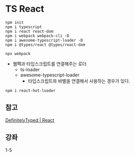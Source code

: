 # TS React

```command
npm init
npm i typescript
npm i react react-dom
npm i webpack webpack-cli -D
npm i awesome-typescript-loader -D
npm i @types/react @types/react-dom

npx webpack
```

- 웹팩과 타입스크립트를 연결해주는 로더
  - ts-loader
  - awesome-typescript-loader
    - 타입스크립트와 바벨을 연결해서 사용하는 경우가 있다.

```command
npm i react-hot-loader
```

## 참고

[DefinitelyTyped | React](https://github.com/DefinitelyTyped/DefinitelyTyped/blob/master/types/react/index.d.ts)

## 강좌

1-5
